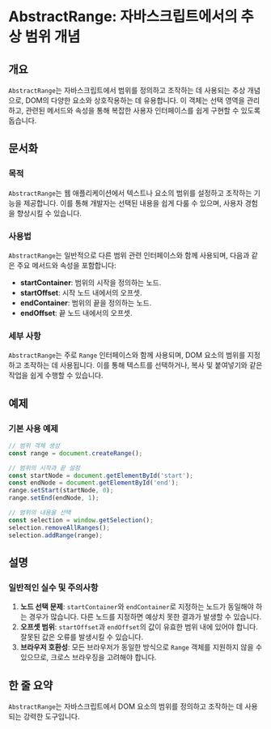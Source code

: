 <!--
Meta Description: # AbstractRange: 자바스크립트에서의 추상 범위 개념 ## 개요 `AbstractRange`는 자바스크립트에서 범위를 정의하고 조작하는 데 사용되는 추상 개념으로, DOM의 다양한 요소와 상호작용하는 데 유용합니다. 이 객체는 선택 영역을 관리하고, 관련된 ...
Meta Keywords: abstractrange, range, 범위를, 조작하는, 있습니다
-->

# AbstractRange: 자바스크립트에서의 추상 범위 개념

## 개요
`AbstractRange`는 자바스크립트에서 범위를 정의하고 조작하는 데 사용되는 추상 개념으로, DOM의 다양한 요소와 상호작용하는 데 유용합니다. 이 객체는 선택 영역을 관리하고, 관련된 메서드와 속성을 통해 복잡한 사용자 인터페이스를 쉽게 구현할 수 있도록 돕습니다.

## 문서화
### 목적
`AbstractRange`는 웹 애플리케이션에서 텍스트나 요소의 범위를 설정하고 조작하는 기능을 제공합니다. 이를 통해 개발자는 선택된 내용을 쉽게 다룰 수 있으며, 사용자 경험을 향상시킬 수 있습니다.

### 사용법
`AbstractRange`는 일반적으로 다른 범위 관련 인터페이스와 함께 사용되며, 다음과 같은 주요 메서드와 속성을 포함합니다:

- **startContainer**: 범위의 시작을 정의하는 노드.
- **startOffset**: 시작 노드 내에서의 오프셋.
- **endContainer**: 범위의 끝을 정의하는 노드.
- **endOffset**: 끝 노드 내에서의 오프셋.

### 세부 사항
`AbstractRange`는 주로 `Range` 인터페이스와 함께 사용되며, DOM 요소의 범위를 지정하고 조작하는 데 사용됩니다. 이를 통해 텍스트를 선택하거나, 복사 및 붙여넣기와 같은 작업을 쉽게 수행할 수 있습니다.

## 예제
### 기본 사용 예제
```javascript
// 범위 객체 생성
const range = document.createRange();

// 범위의 시작과 끝 설정
const startNode = document.getElementById('start');
const endNode = document.getElementById('end');
range.setStart(startNode, 0);
range.setEnd(endNode, 1);

// 범위의 내용을 선택
const selection = window.getSelection();
selection.removeAllRanges();
selection.addRange(range);
```

## 설명
### 일반적인 실수 및 주의사항
1. **노드 선택 문제**: `startContainer`와 `endContainer`로 지정하는 노드가 동일해야 하는 경우가 많습니다. 다른 노드를 지정하면 예상치 못한 결과가 발생할 수 있습니다.
2. **오프셋 범위**: `startOffset`과 `endOffset`의 값이 유효한 범위 내에 있어야 합니다. 잘못된 값은 오류를 발생시킬 수 있습니다.
3. **브라우저 호환성**: 모든 브라우저가 동일한 방식으로 `Range` 객체를 지원하지 않을 수 있으므로, 크로스 브라우징을 고려해야 합니다.

## 한 줄 요약
`AbstractRange`는 자바스크립트에서 DOM 요소의 범위를 정의하고 조작하는 데 사용되는 강력한 도구입니다.